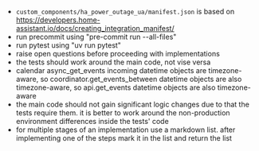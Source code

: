 - `custom_components/ha_power_outage_ua/manifest.json` is based on https://developers.home-assistant.io/docs/creating_integration_manifest/
- run precommit using "pre-commit run --all-files"
- run pytest using "uv run pytest"
- raise open questions before proceeding with implementations
- the tests should work around the main code, not vise versa
- calendar async_get_events incoming datetime objects are timezone-aware,
  so coordinator.get_events_between datetime objects are also timezone-aware,
  so api.get_events datetime objects are also timezone-aware
- the main code should not gain significant logic changes due to that the tests require them.
  it is better to work around the non-production environment differences inside the tests' code
- for multiple stages of an implementation use a markdown list.
  after implementing one of the steps mark it in the list and return the list
